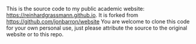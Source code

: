 This is the source code to my public academic website: https://reinhardgrassmann.github.io. It is forked from https://github.com/jonbarron/website You are welcome to clone this code for your own personal use, just please attribute the source to the original website or to this repo. 
